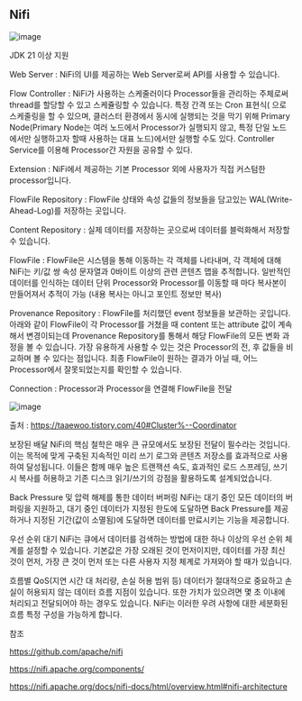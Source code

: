 ## Nifi


![image](https://github.com/user-attachments/assets/baa7cad6-2796-4873-b10e-1eae3daf7864)

JDK 21 이상 지원 

Web Server : 
 NiFi의 UI를 제공하는 Web Server로써 API를 사용할 수 있습니다.

Flow Controller : 
 NiFi가 사용하는 스케줄러이다
 Processor들을 관리하는 주체로써 thread를 할당할 수 있고 스케쥴링할 수 있습니다.
 특정 간격 또는 Cron 표현식( 으로 스케줄링을 할 수 있으며, 클러스터 환경에서 동시에 실행되는 것을 막기 위해 Primary Node(Primary Node는 여러 노드에서 Processor가 실행되지 않고, 특정 단일 노드에서만 실행하고자 할때 사용하는 대표 노드)에서만 실행할 수도 있다.
 Controller Service를 이용해 Processor간 자원을 공유할 수 있다.
 
Extension :
 NiFi에서 제공하는 기본 Processor 외에 사용자가 직접 커스텀한 processor입니다.

FlowFile Repository : 
 FlowFile 상태와 속성 값들의 정보들을 담고있는 WAL(Write-Ahead-Log)를 저장하는 곳입니다.

Content Repository : 
 실제 데이터를 저장하는 곳으로써 데이터를 블럭화해서 저장할 수 있습니다.

FlowFile : 
 FlowFile은 시스템을 통해 이동하는 각 객체를 나타내며, 각 객체에 대해 NiFi는 키/값 쌍 속성 문자열과 0바이트 이상의 관련 콘텐츠 맵을 추적합니다.
 일반적인 데이터를 인식하는 데이터 단위
 Processor와 Processor를 이동할 때 마다 복사본이 만들어져서 추적이 가능 (내용 복사는 아니고 포인트 정보만 복사)

Provenance Repository : 
 FlowFile를 처리했던 event 정보들을 보관하는 곳입니다. 아래와 같이 FlowFile이 각 Processor를 거쳤을 때 content 또는 attribute 값이 계속해서 변경이되는데  Provenance Repository를 통해서 해당 FlowFile의 모든 변화 과정을 볼 수 있습니다. 가장 유용하게 사용할 수 있는 것은 Processor의 전, 후 값들을 비교하며 볼 수 있다는 점입니다. 최종 FlowFile이 원하는 결과가 아닐 때, 어느 Processor에서 잘못되었는지를 확인할 수 있습니다.
 
Connection : 
 Processor과 Processor을 연결해 FlowFile을 전달


 ![image](https://github.com/user-attachments/assets/cbfca5cd-0089-4fb5-b493-491369ee08df)


 출처 : https://taaewoo.tistory.com/40#Cluster%--Coordinator
 


보장된 배달
NiFi의 핵심 철학은 매우 큰 규모에서도 보장된 전달이 필수라는 것입니다. 이는 목적에 맞게 구축된 지속적인 미리 쓰기 로그와 콘텐츠 저장소를 효과적으로 사용하여 달성됩니다. 이들은 함께 매우 높은 트랜잭션 속도, 효과적인 로드 스프레딩, 쓰기 시 복사를 허용하고 기존 디스크 읽기/쓰기의 강점을 활용하도록 설계되었습니다.

Back Pressure 및 압력 해제를 통한 데이터 버퍼링
NiFi는 대기 중인 모든 데이터의 버퍼링을 지원하고, 대기 중인 데이터가 지정된 한도에 도달하면 Back Pressure를 제공하거나 지정된 기간(값이 소멸됨)에 도달하면 데이터를 만료시키는 기능을 제공합니다.

우선 순위 대기
NiFi는 큐에서 데이터를 검색하는 방법에 대한 하나 이상의 우선 순위 체계를 설정할 수 있습니다. 기본값은 가장 오래된 것이 먼저이지만, 데이터를 가장 최신 것이 먼저, 가장 큰 것이 먼저 또는 다른 사용자 지정 체계로 가져와야 할 때가 있습니다.

흐름별 QoS(지연 시간 대 처리량, 손실 허용 범위 등)
데이터가 절대적으로 중요하고 손실이 허용되지 않는 데이터 흐름 지점이 있습니다. 또한 가치가 있으려면 몇 초 이내에 처리되고 전달되어야 하는 경우도 있습니다. NiFi는 이러한 우려 사항에 대한 세분화된 흐름 특정 구성을 가능하게 합니다.



참조 

https://github.com/apache/nifi

https://nifi.apache.org/components/

https://nifi.apache.org/docs/nifi-docs/html/overview.html#nifi-architecture



